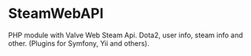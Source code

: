 SteamWebAPI
===========

PHP module with Valve Web Steam Api. Dota2, user info, steam info and other.  (Plugins for Symfony, Yii and others). 
